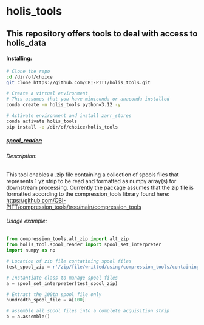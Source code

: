 # holis_tools

## This repository offers tools to deal with access to holis_data

#### Installing:

```bash
# Clone the repo
cd /dir/of/choice
git clone https://github.com/CBI-PITT/holis_tools.git

# Create a virtual environment
# This assumes that you have miniconda or anaconda installed
conda create -n holis_tools python=3.12 -y

# Activate environment and install zarr_stores
conda activate holis_tools
pip install -e /dir/of/choice/holis_tools
```



##### <u>spool_reader:</u>

###### Description:

This tool enables a .zip file containing a collection of spools files that represents 1 yz strip to be read and formatted as numpy array(s) for downstream processing. Currently the package assumes that the zip file is formatted according to the compression_tools library found here: https://github.com/CBI-PITT/compression_tools/tree/main/compression_tools

###### Usage example:

```python
from compression_tools.alt_zip import alt_zip
from holis_tool.spool_reader import spool_set_interpreter
import numpy as np

# Location of zip file contatining spool files
test_spool_zip = r'/zip/file/writted/using/compression_tools/containing/spool/files.zip'

# Instantiate class to manage spool files
a = spool_set_interpreter(test_spool_zip)

# Extract the 100th spool file only
hundredth_spool_file = a[100]

# assemble all spool files into a complete acquisition strip
b = a.assemble()
```

